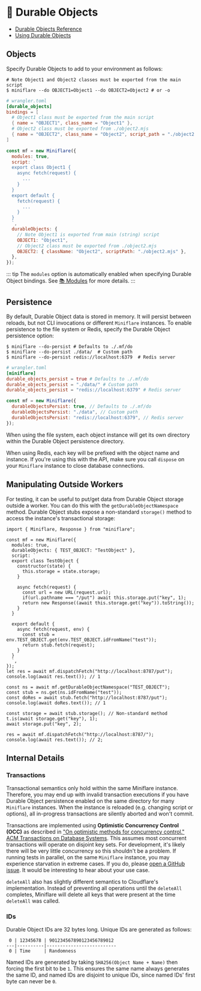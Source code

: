 # 📌 Durable Objects

- [Durable Objects Reference](https://developers.cloudflare.com/workers/runtime-apis/durable-objects)
- [Using Durable Objects](https://developers.cloudflare.com/workers/learning/using-durable-objects)

## Objects

Specify Durable Objects to add to your environment as follows:

```shell
# Note Object1 and Object2 classes must be exported from the main script
$ miniflare --do OBJECT1=Object1 --do OBJECT2=Object2 # or -o
```

```toml
# wrangler.toml
[durable_objects]
bindings = [
  # Object1 class must be exported from the main script
  { name = "OBJECT1", class_name = "Object1" },
  # Object2 class must be exported from ./object2.mjs
  { name = "OBJECT2", class_name = "Object2", script_path = "./object2.mjs" },
]
```

```js
const mf = new Miniflare({
  modules: true,
  script: `
  export class Object1 {
    async fetch(request) {
      ...
    }
  }
  export default {
    fetch(request) {
      ...
    }
  }
  `,
  durableObjects: {
    // Note Object1 is exported from main (string) script
    OBJECT1: "Object1",
    // Object2 class must be exported from ./object2.mjs
    OBJECT2: { className: "Object2", scriptPath: "./object2.mjs" },
  },
});
```

<!--prettier-ignore-start-->
::: tip
The `modules` option is automatically enabled when specifying Durable Object
bindings. See [📚 Modules](/modules.html) for more details.
:::
<!--prettier-ignore-end-->

## Persistence

By default, Durable Object data is stored in memory. It will persist between
reloads, but not CLI invocations or different `Miniflare` instances. To enable
persistence to the file system or Redis, specify the Durable Object persistence
option:

```shell
$ miniflare --do-persist # Defaults to ./.mf/do
$ miniflare --do-persist ./data/  # Custom path
$ miniflare --do-persist redis://localhost:6379  # Redis server
```

```toml
# wrangler.toml
[miniflare]
durable_objects_persist = true # Defaults to ./.mf/do
durable_objects_persist = "./data/" # Custom path
durable_objects_persist = "redis://localhost:6379" # Redis server
```

```js
const mf = new Miniflare({
  durableObjectsPersist: true, // Defaults to ./.mf/do
  durableObjectsPersist: "./data", // Custom path
  durableObjectsPersist: "redis://localhost:6379", // Redis server
});
```

When using the file system, each object instance will get its own directory
within the Durable Object persistence directory.

When using Redis, each key will be prefixed with the object name and instance.
If you're using this with the API, make sure you call `dispose` on your
`Miniflare` instance to close database connections.

## Manipulating Outside Workers

For testing, it can be useful to put/get data from Durable Object storage
outside a worker. You can do this with the `getDurableObjectNamespace` method.
Durable Object stubs expose a non-standard `storage()` method to access the
instance's transactional storage:

```js{30-37}
import { Miniflare, Response } from "miniflare";

const mf = new Miniflare({
  modules: true,
  durableObjects: { TEST_OBJECT: "TestObject" },
  script: `
  export class TestObject {
    constructor(state) {
      this.storage = state.storage;
    }

    async fetch(request) {
      const url = new URL(request.url);
      if(url.pathname === "/put") await this.storage.put("key", 1);
      return new Response((await this.storage.get("key")).toString());
    }
  }

  export default {
    async fetch(request, env) {
      const stub = env.TEST_OBJECT.get(env.TEST_OBJECT.idFromName("test"));
      return stub.fetch(request);
    }
  }
  `,
});
let res = await mf.dispatchFetch("http://localhost:8787/put");
console.log(await res.text()); // 1

const ns = await mf.getDurableObjectNamespace("TEST_OBJECT");
const stub = ns.get(ns.idFromName("test"));
const doRes = await stub.fetch("http://localhost:8787/put");
console.log(await doRes.text()); // 1

const storage = await stub.storage(); // Non-standard method
t.is(await storage.get("key"), 1);
await storage.put("key", 2);

res = await mf.dispatchFetch("http://localhost:8787/");
console.log(await res.text()); // 2;
```

## Internal Details

### Transactions

Transactional semantics only hold within the same Miniflare instance. Therefore,
you may end up with invalid transaction executions if you have Durable Object
persistence enabled on the same directory for many `Miniflare` instances. When
the instance is reloaded (e.g. changing script or options), all in-progress
transactions are silently aborted and won't commit.

Transactions are implemented using **Optimistic Concurrency Control (OCC)** as
described in
["On optimistic methods for concurrency control." ACM Transactions on Database Systems](https://dl.acm.org/doi/10.1145/319566.319567).
This assumes most concurrent transactions will operate on disjoint key sets. For
development, it's likely there will be very little concurrency so this shouldn't
be a problem. If running tests in parallel, on the same `Miniflare` instance,
you may experience starvation in extreme cases. If you do, please
[open a GitHub issue](https://github.com/mrbbot/miniflare/issues/new/choose). It
would be interesting to hear about your use case.

`deleteAll` also has slightly different semantics to Cloudflare's
implementation. Instead of preventing all operations until the `deleteAll`
completes, Miniflare will delete all keys that were present at the time
`deleteAll` was called.

### IDs

Durable Object IDs are 32 bytes long. Unique IDs are generated as follows:

```
 0 | 12345678 | 901234567890123456789012
---|----------|--------------------------
 0 | Time     | Randomness
```

Named IDs are generated by taking `SHA256(Object Name + Name)` then forcing the
first bit to be `1`. This ensures the same name always generates the same ID,
and named IDs are disjoint to unique IDs, since named IDs' first byte can never
be `0`.
